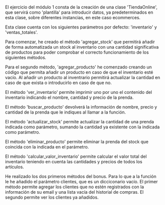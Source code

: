 El ejercicio del módulo 1 consta de la creación de una clase 'TiendaOnline', que servirá como 'plantilla' para introducir datos, ya predeterminados en esta clase, sobre diferentes instancias, en este caso ecommerces.

Esta clase cuenta con los siguientes parámetros por defecto: 'inventario' y 'ventas_totales'.

Para comenzar, he creado el método 'agregar_stock' que permitirá añadir de forma automatizada un stock al inventario con una cantidad significativa de productos para poder comprobar el correcto funcionamiento de los siguientes métodos.

Para el segundo método, 'agregar_producto' he comenzado creando un código que permita añadir un producto en caso de que el inventario esté vacío. Al añadir un producto al inventrario permitirá actualizar la cantidad en caso de que exista o introducirlo en caso de que no. 

El método 'ver_inventario' permite imprimir uno por uno el contenido del inventario indicando el nombre, cantidad y precio de la prenda.

El método 'buscar_producto' devolverá la información de nombre, precio y cantidad de la prenda que le indiques al llamar a la función.

El método 'actualizar_stock' permite actualizar la cantidad de una prenda indicada como parámetro, sumando la cantidad ya existente con la indicada como parámetro.

El método 'eliminar_producto' permite eliminar la prenda del stock que coincida con la indicada en el parámetro.

El método 'calcular_valor_inventario' permite calcular el valor total del inventario teniendo en cuenta las cantidades y precios de todos los artículos.


He realizado los dos primeros métodos del bonus. Para lo que a la función le he añadido el parámetro clientes, que es un dicciconario vacío. El primer método permite agregar los clientes que no estén registrados con la información de su email y una lista vacía del historial de compras. El segundo permite ver los clientes ya añadidos.